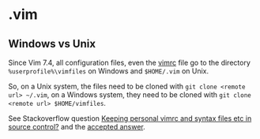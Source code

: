 # .vim

## Windows vs Unix

Since Vim 7.4, all configuration files, even the [vimrc](https://github.com/ReneNyffenegger/.vim/blob/master/vimrc) file go to the directory `%userprofile%\vimfiles` on Windows and
`$HOME/.vim` on Unix.

So, on a Unix system, the files need to be cloned with `git clone <remote url> ~/.vim`, on a Windows system, they need to be cloned with `git clone <remote url> $HOME/vimfiles`.

See Stackoverflow question [Keeping personal vimrc and syntax files etc in source control?](http://vi.stackexchange.com/questions/4027/keeping-personal-vimrc-and-syntax-files-etc-in-source-control)
and the [accepted answer](http://vi.stackexchange.com/a/4030/985).
